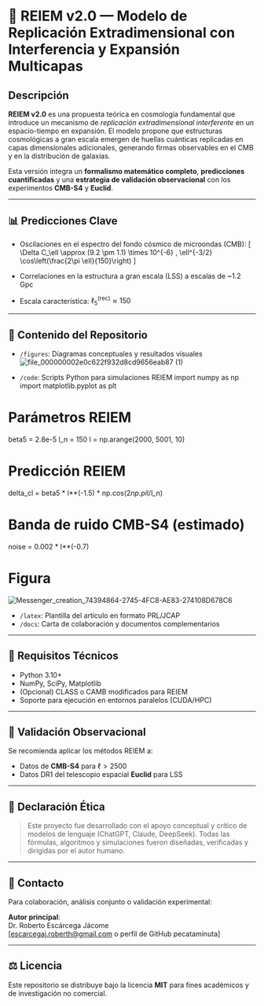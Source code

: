 # 🌌 REIEM v2.0 — Modelo de Replicación Extradimensional con Interferencia y Expansión Multicapas

## Descripción

**REIEM v2.0** es una propuesta teórica en cosmología fundamental que introduce un mecanismo de *replicación extradimensional interferente* en un espacio-tiempo en expansión. El modelo propone que estructuras cosmológicas a gran escala emergen de huellas cuánticas replicadas en capas dimensionales adicionales, generando firmas observables en el CMB y en la distribución de galaxias.

Esta versión integra un **formalismo matemático completo**, **predicciones cuantificadas** y una **estrategia de validación observacional** con los experimentos **CMB-S4** y **Euclid**.

---

## 📊 Predicciones Clave

- Oscilaciones en el espectro del fondo cósmico de microondas (CMB):
\[
  \Delta C_\ell \approx (9.2 \pm 1.1) \times 10^{-6} \, \ell^{-3/2} \cos\left(\frac{2\pi \ell}{150}\right)
\]

- Correlaciones en la estructura a gran escala (LSS) a escalas de ~1.2 Gpc

- Escala característica: $\ell_5^{\text{(rec)}} \approx 150$

---

## 📁 Contenido del Repositorio

- `/figures`: Diagramas conceptuales y resultados visuales![file_000000002e0c622f932d8cd9656eab87 (1)](https://github.com/user-attachments/assets/5a9831ad-2afe-4ab1-8dd3-965cd51f8ed3)

- `/code`: Scripts Python para simulaciones REIEM import numpy as np
import matplotlib.pyplot as plt

# Parámetros REIEM
beta5 = 2.8e-5
l_n = 150
l = np.arange(2000, 5001, 10)

# Predicción REIEM
delta_cl = beta5 * l**(-1.5) * np.cos(2*np.pi*l/l_n)

# Banda de ruido CMB-S4 (estimado)
noise = 0.002 * l**(-0.7)

# Figura
![Messenger_creation_74394864-2745-4FC8-AE83-274108D678C6](https://github.com/user-attachments/assets/cc33597f-46ae-4287-88c8-75d790012af5)

- `/latex`: Plantilla del artículo en formato PRL/JCAP
- `/docs`: Carta de colaboración y documentos complementarios

---

## 🧠 Requisitos Técnicos

- Python 3.10+
- NumPy, SciPy, Matplotlib
- (Opcional) CLASS o CAMB modificados para REIEM
- Soporte para ejecución en entornos paralelos (CUDA/HPC)

---

## 🔬 Validación Observacional

Se recomienda aplicar los métodos REIEM a:
- Datos de **CMB-S4** para $\ell > 2500$
- Datos DR1 del telescopio espacial **Euclid** para LSS

---

## 📜 Declaración Ética

> Este proyecto fue desarrollado con el apoyo conceptual y crítico de modelos de lenguaje (ChatGPT, Claude, DeepSeek). Todas las fórmulas, algoritmos y simulaciones fueron diseñadas, verificadas y dirigidas por el autor humano.

---

## 📩 Contacto

Para colaboración, análisis conjunto o validación experimental:

**Autor principal**:  
Dr. Roberto Escárcega Jácome  
[escarcegaj.roberth@gmail.com o perfil de GitHub pecataminuta]  

---

## ⚖️ Licencia

Este repositorio se distribuye bajo la licencia **MIT** para fines académicos y de investigación no comercial.
